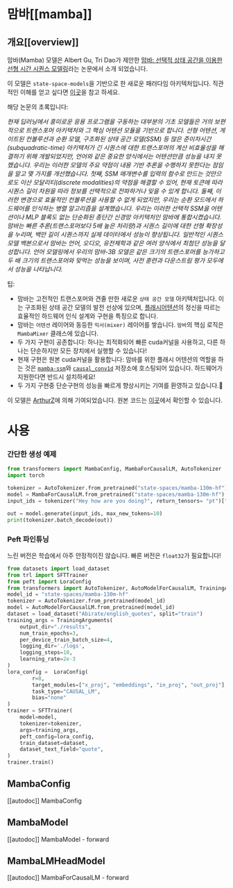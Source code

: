 <!--Copyright 2024 The HuggingFace Team. All rights reserved.

Licensed under the Apache License, Version 2.0 (the "License"); you may not use this file except in compliance with
the License. You may obtain a copy of the License at

http://www.apache.org/licenses/LICENSE-2.0

Unless required by applicable law or agreed to in writing, software distributed under the License is distributed on
an "AS IS" BASIS, WITHOUT WARRANTIES OR CONDITIONS OF ANY KIND, either express or implied. See the License for the
specific language governing permissions and limitations under the License.

⚠️ Note that this file is in Markdown but contain specific syntax for our doc-builder (similar to MDX) that may not be
rendered properly in your Markdown viewer.

-->

# 맘바[[mamba]]

## 개요[[overview]]

맘바(Mamba) 모델은 Albert Gu, Tri Dao가 제안한 [맘바: 선택적 상태 공간을 이용한 선형 시간 시퀀스 모델링](https://arxiv.org/abs/2312.00752)라는 논문에서 소개 되었습니다.

이 모델은 `state-space-models`을 기반으로 한 새로운 패러다임 아키텍처입니다. 직관적인 이해를 얻고 싶다면 [이곳](https://srush.github.io/annotated-s4/)을 참고 하세요.

해당 논문의 초록입니다:

*현재 딥러닝에서 흥미로운 응용 프로그램을 구동하는 대부분의 기초 모델들은 거의 보편적으로 트랜스포머 아키텍처와 그 핵심 어텐션 모듈을 기반으로 합니다. 선형 어텐션, 게이트된 컨볼루션과 순환 모델, 구조화된 상태 공간 모델(SSM) 등 많은 준이차시간(subquadratic-time) 아키텍처가 긴 시퀀스에 대한 트랜스포머의 계산 비효율성을 해결하기 위해 개발되었지만, 언어와 같은 중요한 양식에서는 어텐션만큼 성능을 내지 못했습니다. 우리는 이러한 모델의 주요 약점이 내용 기반 추론을 수행하지 못한다는 점임을 알고 몇 가지를 개선했습니다. 첫째, SSM 매개변수를 입력의 함수로 만드는 것만으로도 이산 모달리티(discrete modalities)의 약점을 해결할 수 있어, 현재 토큰에 따라 시퀀스 길이 차원을 따라 정보를 선택적으로 전파하거나 잊을 수 있게 합니다. 둘째, 이러한 변경으로 효율적인 컨볼루션을 사용할 수 없게 되었지만, 우리는 순환 모드에서 하드웨어를 인식하는 병렬 알고리즘을 설계했습니다. 우리는 이러한 선택적 SSM을 어텐션이나 MLP 블록도 없는 단순화된 종단간 신경망 아키텍처인 맘바에 통합시켰습니다. 맘바는 빠른 추론(트랜스포머보다 5배 높은 처리량)과 시퀀스 길이에 대한 선형 확장성을 누리며, 백만 길이 시퀀스까지 실제 데이터에서 성능이 향상됩니다. 일반적인 시퀀스 모델 백본으로서 맘바는 언어, 오디오, 유전체학과 같은 여러 양식에서 최첨단 성능을 달성합니다. 언어 모델링에서 우리의 맘바-3B 모델은 같은 크기의 트랜스포머를 능가하고 두 배 크기의 트랜스포머와 맞먹는 성능을 보이며, 사전 훈련과 다운스트림 평가 모두에서 성능을 나타납니다.*

팁:

- 맘바는 고전적인 트랜스포머와 견줄 만한 새로운 `상태 공간 모델` 아키텍처입니다. 이는 구조화된 상태 공간 모델의 발전 선상에 있으며, [플래시어텐션](https://github.com/Dao-AILab/flash-attention)의 정신을 따르는 효율적인 하드웨어 인식 설계와 구현을 특징으로 합니다.
- 맘바는 `어텐션` 레이어와 동등한 `믹서(mixer)` 레이어를 쌓습니다. `맘바`의 핵심 로직은 `MambaMixer` 클래스에 있습니다.
- 두 가지 구현이 공존합니다: 하나는 최적화되어 빠른 cuda커널을 사용하고, 다른 하나는 단순하지만 모든 장치에서 실행할 수 있습니다!
- 현재 구현은 원본 cuda커널을 활용합니다: 맘바를 위한 플래시 어텐션의 역할을 하는 것은 [`mamba-ssm`](https://github.com/state-spaces/mamba)와 [`causal_conv1d`](https://github.com/Dao-AILab/causal-conv1d) 저장소에 호스팅되어 있습니다. 하드웨어가 지원한다면 반드시 설치하세요!
- 두 가지 구현중 단순구현의 성능을 빠르게 향상시키는 기여를 환영하고 있습니다.🤗

이 모델은 [ArthurZ](https://huggingface.co/ArthurZ)에 의해 기여되었습니다.
원본 코드는 [이곳](https://github.com/state-spaces/mamba)에서 확인할 수 있습니다.

# 사용

### 간단한 생성 예제
 
```python 
from transformers import MambaConfig, MambaForCausalLM, AutoTokenizer
import torch

tokenizer = AutoTokenizer.from_pretrained("state-spaces/mamba-130m-hf")
model = MambaForCausalLM.from_pretrained("state-spaces/mamba-130m-hf")
input_ids = tokenizer("Hey how are you doing?", return_tensors= "pt")["input_ids"]

out = model.generate(input_ids, max_new_tokens=10)
print(tokenizer.batch_decode(out))
```

### Peft 파인튜닝
느린 버전은 학습에서 아주 안정적이진 않습니다. 빠른 버전은 `float32`가 필요합니다!

```python 
from datasets import load_dataset
from trl import SFTTrainer
from peft import LoraConfig
from transformers import AutoTokenizer, AutoModelForCausalLM, TrainingArguments
model_id = "state-spaces/mamba-130m-hf"
tokenizer = AutoTokenizer.from_pretrained(model_id)
model = AutoModelForCausalLM.from_pretrained(model_id)
dataset = load_dataset("Abirate/english_quotes", split="train")
training_args = TrainingArguments(
    output_dir="./results",
    num_train_epochs=3,
    per_device_train_batch_size=4,
    logging_dir='./logs',
    logging_steps=10,
    learning_rate=2e-3
)
lora_config =  LoraConfig(
        r=8,
        target_modules=["x_proj", "embeddings", "in_proj", "out_proj"],
        task_type="CAUSAL_LM",
        bias="none"
)
trainer = SFTTrainer(
    model=model,
    tokenizer=tokenizer,
    args=training_args,
    peft_config=lora_config,
    train_dataset=dataset,
    dataset_text_field="quote",
)
trainer.train()
```

## MambaConfig

[[autodoc]] MambaConfig

## MambaModel

[[autodoc]] MambaModel
    - forward

## MambaLMHeadModel

[[autodoc]] MambaForCausalLM
    - forward
